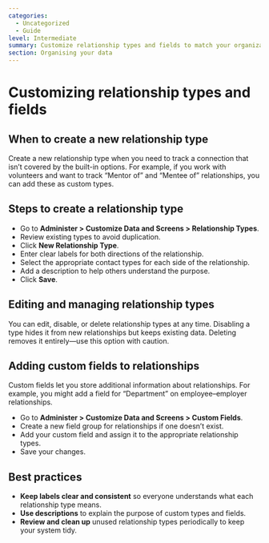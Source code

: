 ```yaml
---
categories:
  - Uncategorized
  - Guide
level: Intermediate
summary: Customize relationship types and fields to match your organization’s needs, including creating, editing, and managing relationship types and custom fields.
section: Organising your data
---
```


# Customizing relationship types and fields

## When to create a new relationship type

Create a new relationship type when you need to track a connection that isn’t covered by the built-in options. For example, if you work with volunteers and want to track “Mentor of” and “Mentee of” relationships, you can add these as custom types.

## Steps to create a relationship type

- Go to **Administer > Customize Data and Screens > Relationship Types**.
- Review existing types to avoid duplication.
- Click **New Relationship Type**.
- Enter clear labels for both directions of the relationship.
- Select the appropriate contact types for each side of the relationship.
- Add a description to help others understand the purpose.
- Click **Save**.

## Editing and managing relationship types

You can edit, disable, or delete relationship types at any time. Disabling a type hides it from new relationships but keeps existing data. Deleting removes it entirely—use this option with caution.

## Adding custom fields to relationships

Custom fields let you store additional information about relationships. For example, you might add a field for “Department” on employee–employer relationships.

- Go to **Administer > Customize Data and Screens > Custom Fields**.
- Create a new field group for relationships if one doesn’t exist.
- Add your custom field and assign it to the appropriate relationship types.
- Save your changes.

## Best practices

- **Keep labels clear and consistent** so everyone understands what each relationship type means.
- **Use descriptions** to explain the purpose of custom types and fields.
- **Review and clean up** unused relationship types periodically to keep your system tidy.
